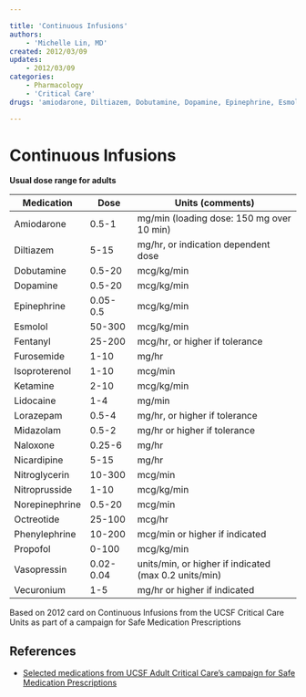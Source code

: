 ```yaml
---

title: 'Continuous Infusions'
authors:
    - 'Michelle Lin, MD'
created: 2012/03/09
updates:
    - 2012/03/09
categories:
    - Pharmacology
    - 'Critical Care'
drugs: 'amiodarone, Diltiazem, Dobutamine, Dopamine, Epinephrine, Esmolol, fentanyl, furosemide, Isoproterenol, ketamine, lidocaine, Lorazepam, midazolam, naloxone, Nicardipine, Nitroglycerin, Nitroprusside, Norepinephrine, Octreotide, Phenylephrine, propofol, Vasopressin, Vecuronium'

---
```



# Continuous Infusions

**Usual dose range for adults**

| **Medication**  | **Dose**  | **Units (comments)**                                  |
|-----------------|-----------|-------------------------------------------------------|
| Amiodarone      | 0.5-1     | mg/min (loading dose: 150 mg over 10 min)             |
| Diltiazem       | 5-15      | mg/hr, or indication dependent dose                   |
| Dobutamine      | 0.5-20    | mcg/kg/min                                            |
| Dopamine        | 0.5-20    | mcg/kg/min                                            |
| Epinephrine     | 0.05-0.5  | mcg/kg/min                                            |
| Esmolol         | 50-300    | mcg/kg/min                                            |
| Fentanyl        | 25-200    | mcg/hr, or higher if tolerance                        |
| Furosemide      | 1-10      | mg/hr                                                 |
| Isoproterenol   | 1-10      | mcg/min                                               |
| Ketamine        | 2-10      | mcg/kg/min                                            |
| Lidocaine       | 1-4       | mg/min                                                |
| Lorazepam       | 0.5-4     | mg/hr, or higher if tolerance                         |
| Midazolam       | 0.5-2     | mg/hr or higher if tolerance                          |
| Naloxone        | 0.25-6    | mg/hr                                                 |
| Nicardipine     | 5-15      | mg/hr                                                 |
| Nitroglycerin   | 10-300    | mcg/min                                               |
| Nitroprusside   | 1-10      | mcg/kg/min                                            |
| Norepinephrine  | 0.5-20    | mcg/min                                               |
| Octreotide      | 25-100    | mcg/hr                                                |
| Phenylephrine   | 10-200    | mcg/min or higher if indicated                        |
| Propofol        | 0-100     | mcg/kg/min                                            |
| Vasopressin     | 0.02-0.04 | units/min, or higher if indicated (max 0.2 units/min) |
| Vecuronium      | 1-5       | mg/hr or higher if indicated                          |

Based on 2012 card on Continuous Infusions from the UCSF Critical Care Units as part of a campaign for Safe Medication Prescriptions

## References

-   [Selected medications from UCSF Adult Critical Care’s campaign for Safe Medication Prescriptions](http://academiclifeinem.blogspot.com/2012/03/paucis-verbis-continuous-infusions.html)
